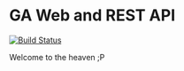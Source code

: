 # GA Web and REST API

[![Build Status](https://travis-ci.org/wuicorp/wuiweb.png)](https://travis-ci.org/wuicorp/wuiweb)

Welcome to the heaven ;P
